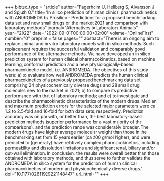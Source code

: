 +++
bibtex_type = "article"
author="Fagerholm U, Hellberg S, Alvarsson J and Spjuth O."
title="In silico prediction of human clinical pharmacokinetics with ANDROMEDA by Prosilico – Predictions for a proposed benchmarking data set and new small drugs on the market 2021 and comparison with laboratory methods"
journal="Alternatives to Laboratory Animals"
year="2022"
date="2022-09-01T00:00:00+02:00"
volume="OnlineFirst"
number="0"
preprint = false
pages=""
abstract="There is an ongoing aim to replace animal and in vitro laboratory models with in silico methods. Such replacement requires the successful validation and comparably good performance of the alternative methods. We have developed an in silico prediction system for human clinical pharmacokinetics, based on machine learning, conformal prediction and a new physiologically-based pharmacokinetic model, i.e. ANDROMEDA. The objectives of this study were: a) to evaluate how well ANDROMEDA predicts the human clinical pharmacokinetics of a previously proposed benchmarking data set comprising 24 physicochemically diverse drugs and 28 small drug molecules new to the market in 2021; b) to compare its predictive performance with that of laboratory methods; and c) to investigate and describe the pharmacokinetic characteristics of the modern drugs. Median and maximum prediction errors for the selected major parameters were ca 1.2 to 2.5-fold and 16-fold for both data sets, respectively. Prediction accuracy was on par with, or better than, the best laboratory-based prediction methods (superior performance for a vast majority of the comparisons), and the prediction range was considerably broader. The modern drugs have higher average molecular weight than those in the benchmarking set from 15 years earlier (ca 200 g/mol higher), and were predicted to (generally) have relatively complex pharmacokinetics, including permeability and dissolution limitations and significant renal, biliary and/or gut-wall elimination. In conclusion, the results were overall better than those obtained with laboratory methods, and thus serve to further validate the ANDROMEDA in silico system for the prediction of human clinical pharmacokinetics of modern and physicochemically diverse drugs."
doi="10.1177/02611929221148447"
url_html=""
+++
